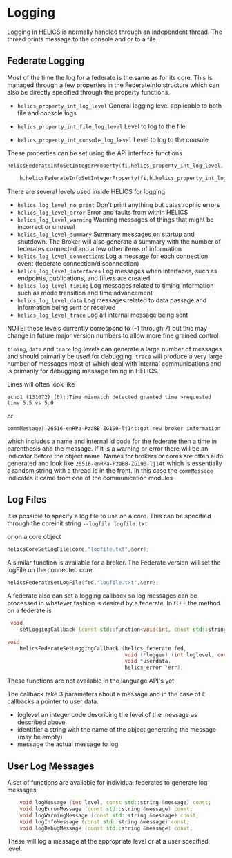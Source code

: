 Logging
=======

Logging in HELICS is normally handled through an independent thread.  The thread prints message to the console and or to a file.  

## Federate Logging
Most of the time the log for a federate is the same as for its core.  This is managed through a few properties in the FederateInfo structure which can also be directly specified through the property functions.

-  `helics_property_int_log_level`  General logging level applicable to both file and console logs 
      
-  `helics_property_int_file_log_level`  Level to log to the file
      
-  `helics_property_int_console_log_level`  Level to log to the console

These properties can be set using the API interface functions

```c
helicsFederateInfoSetIntegerProperty(fi,helics_property_int_log_level, helics_log_level_data,&err);
```

```python
    h.helicsFederateInfoSetIntegerProperty(fi,h.helics_property_int_log_level, h.helics_log_level_data)
```

There are several levels used inside HELICS for logging

-   `helics_log_level_no_print` Don't print anything but catastrophic errors
-   `helics_log_level_error` Error and faults from within HELICS
-   `helics_log_level_warning` Warning messages of things that might be incorrect or unusual
-   `helics_log_level_summary`  Summary messages on startup and shutdown.  The Broker will also generate a summary with the number of federates connected and a few other items of information
-   `helics_log_level_connections`  Log a message for each connection event (federate connection/disconnection)
-   `helics_log_level_interfaces`  Log messages when interfaces, such as endpoints, publications, and filters are created
-   `helics_log_level_timing`  Log messages related to timing information such as mode transition and time advancement
-   `helics_log_level_data`  Log messages related to data passage and information being sent or received
-   `helics_log_level_trace`  Log all internal message being sent

NOTE:  these levels currently correspond to (-1 through 7) but this may change in future major version numbers to allow more fine grained control

`timing`, `data` and `trace` log levels can generate a large number of messages and should primarily be used for debugging.  `trace` will produce a very large number of messages most of which deal with internal communications and is primarily for debugging message timing in HELICS.

Lines will often look like
```
echo1 (131072) (0)::Time mismatch detected granted time >requested time 5.5 vs 5.0
```

or 
```
commMessage||26516-enRPa-PzaBB-ZG190-lj14t:got new broker information
```

which includes a name and internal id code for the federate then a time in parenthesis and the message.  if it is a warning or error there will be an indicator before the object name.  Names for brokers or cores are often auto generated and look like `26516-enRPa-PzaBB-ZG190-lj14t` which is essentially a random string with a thread id in the front.  In this case the `commMessage` indicates it came from one of the communication modules 

## Log Files
It is possible to specify a log file to use on a core.
This can be specified through the coreinit string `--logfile logfile.txt`

or on a core object
```c
helicsCoreSetLogFile(core,"logfile.txt",&err);
```

A similar function is available for a broker.  The Federate version will set the logFile on the connected core. 
```c
helicsFederateSetLogFile(fed,"logfile.txt",&err);
```

A federate also can set a logging callback so log messages can be processed in whatever fashion is desired by a federate.  In C++ the method on a federate is
```cpp
 void
    setLoggingCallback (const std::function<void(int, const std::string &, const std::string &)> &logFunction);
```

```c
void
    helicsFederateSetLoggingCallback (helics_federate fed,
                                      void (*logger) (int loglevel, const char *identifier, const char *message, void *userData),
                                      void *userdata,
                                      helics_error *err);
```

These functions are not available in the language API's yet

The callback take 3 parameters about a message and in the case of `C` callbacks a pointer to user data.
-   loglevel  an integer code describing the level of the message as described above.
- identifier  a string with the name of the object generating the message (may be empty)
- message the actual message to log

## User Log Messages
A set of functions are available for individual federates to generate log messages

```cpp
    void logMessage (int level, const std::string &message) const;
    void logErrorMessage (const std::string &message) const;
    void logWarningMessage (const std::string &message) const;
    void logInfoMessage (const std::string &message) const;
    void logDebugMessage (const std::string &message) const;
```

These will log a message at the appropriate level or at a user specified level.  


